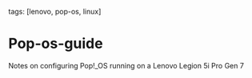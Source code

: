 tags: [lenovo, pop-os, linux]
# Pop-os-guide

Notes on configuring Pop!_OS running on a Lenovo Legion 5i Pro Gen 7